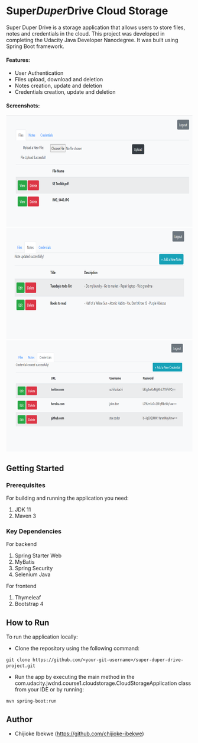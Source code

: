 # Super*Duper*Drive Cloud Storage
Super Duper Drive is a storage application that allows users to store files, notes and credentials in the cloud. This project was developed in completing the Udacity Java Developer Nanodegree. 
It was built using Spring Boot framework.

#### Features:
- User Authentication
- Files upload, download and deletion
- Notes creation, update and deletion
- Credentials creation, update and deletion

#### Screenshots:
<img src="src/main/resources/static/images/files-pages.png" alt="files_page" width="750" height="300">
<img src="src/main/resources/static/images/notes-page-2.png" alt="notes-page" width="750" height="300">
<img src="src/main/resources/static/images/credentials-page.png" alt="credentials_page" width="750" height="300">

## Getting Started
### Prerequisites
For building and running the application you need:
1. JDK 11
2. Maven 3

### Key Dependencies
For backend
1. Spring Starter Web
2. MyBatis
3. Spring Security
4. Selenium Java

For frontend
1. Thymeleaf
2. Bootstrap 4

## How to Run
To run the application locally:
- Clone the repository using the following command:
```
git clone https://github.com/<your-git-username>/super-duper-drive-project.git
```

- Run the app by executing the main method in the com.udacity.jwdnd.course1.cloudstorage.CloudStorageApplication class from your IDE or by running:
```  
mvn spring-boot:run
```

## Author
- Chijioke Ibekwe (https://github.com/chijioke-ibekwe)

